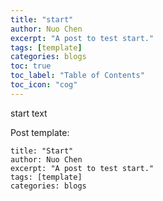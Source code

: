 ```yaml
---
title: "start"
author: Nuo Chen
excerpt: "A post to test start."
tags: [template]
categories: blogs
toc: true
toc_label: "Table of Contents"
toc_icon: "cog"
---
```


start text

Post template:

```
title: "Start"
author: Nuo Chen
excerpt: "A post to test start."
tags: [template]
categories: blogs
```
